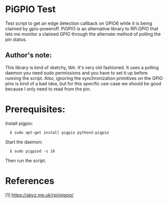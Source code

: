 PiGPIO Test
===========

Test script to get an edge detection callback on GPIO6 while it is being
claimed by gpio-poweroff. PiGPIO is an alternative library to RPi.GPIO that
lets me monitor a claimed GPIO through the alternate method of polling the
pin status.

Author's note:
--------------

This library is kind of sketchy, tbh. It's very old fashioned. It uses a
polling daemon you need sudo permissions and you have to set it up before
running the script. Also, ignoring the synchronization primitives on the GPIO
pins is kind of a bad idea, but for this specific use-case we should be good
because I only need to read from the pin.

Prerequisites:
==============

Install pigpio:

```
  $ sudo apt-get install pigpio python3-pigpio
```

Start the daemon:

```
  $ sudo pigpiod -s 10
```

Then run the script.

References
==========

[1] https://abyz.me.uk/rpi/pigpio/
